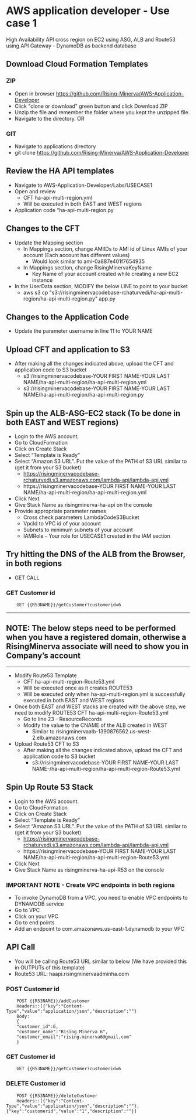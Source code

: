 # AWS application developer - Use case 1
High Availability API cross region on EC2 using ASG, ALB and Route53 using API Gateway - DynamoDB as backend database

## Download Cloud Formation Templates
### ZIP
- Open in browser https://github.com/Rising-Minerva/AWS-Application-Developer 
- Click "clone or download" green button and click Download ZIP
- Unzip the file and remember the folder where you kept the unzipped file.
- Navigate to the directory. 
OR
### GIT
- Navigate to applications directory 
- git clone https://github.com/Rising-Minerva/AWS-Application-Developer

## Review the HA API templates
- Navigate to AWS-Application-Developer/Labs/USECASE1
- Open and review
    - CFT ha-api-multi-region.yml
    - Will be executed in both EAST and WEST regions
- Application code “ha-api-multi-region.py

## Changes to the CFT
- Update the Mapping section
    - In Mappings section, change AMIIDs to AMI id of Linux AMIs of your account (Each account has different values)
        - Would look similar to ami-0a887e401f7654935
    - In Mappings section, change RisingMinervaKeyName
        - Key Name of your account created while creating a new EC2 instance
- In the UserData section, MODIFY the below LINE to point to your bucket
    - aws s3 cp "s3://risingminervacodebase-rchaturvedi/ha-api-multi-region/ha-api-multi-region.py" app.py

## Changes to the Application Code
- Update the parameter username in line 11 to YOUR NAME

## Upload CFT and application to S3
- After making all the changes indicated above, upload the CFT and application code to S3 bucket
    - s3://risingminervacodebase-YOUR FIRST NAME-YOUR LAST NAME/ha-api-multi-region/ha-api-multi-region.yml
    - s3://risingminervacodebase-YOUR FIRST NAME-YOUR LAST NAME/ha-api-multi-region/ha-api-multi-region.py

## Spin up the ALB-ASG-EC2 stack (To be done in both EAST and WEST regions)
- Login to the AWS account.
- Go to CloudFormation
- Click on Create Stack
- Select “Template is Ready”
- Select “Amazon S3 URL”. Put the value of the PATH of S3 URL similar to (get it from your S3 bucket)
    - https://risingminervacodebase-rchaturvedi.s3.amazonaws.com/lambda-api/lambda-api.yml
    - https://risingminervacodebase-YOUR FIRST NAME-YOUR LAST NAME/ha-api-multi-region/ha-api-multi-region.yml
- Click Next
- Give Stack Name as risingminerva-ha-api on the console
- Provide appropriate parameter names
    - Cross check parameters LambdaCodeS3Bucket
    - VpcId to VPC id of your account
    - Subnets to minimum subnets of your account
    - IAMRole - Your role for USECASE1 created in the IAM section

## Try hitting the DNS of the ALB from the Browser, in both regions
- GET CALL

### GET Customer id
    
        GET {{R53NAME}}/getCustomer?customerid=6

************************************************************************************************************
## NOTE: The below steps need to be performed when you have a registered domain, otherwise a RisingMinerva associate will need to show you in Company’s account
************************************************************************************************************
- Modify Route53 Template
    - CFT ha-api-multi-region-Route53.yml
    - Will be executed once as it creates ROUTE53
    - Will be executed only when ha-api-multi-region.yml is successfully executed in both EAST and WEST regions
- Once both EAST and WEST stacks are created with the above step, we need to modify ROUTE53 CFT ha-api-multi-region-Route53.yml
    - Go to line 23 - ResourceRecords
    - Modify the value to the CNAME of the ALB created in WEST
        - Similar to risingminervaalb-1390876562.us-west-2.elb.amazonaws.com
- Upload Route53 CFT to S3
    - After making all the changes indicated above, upload the CFT and application code to S3 bucket
         - s3://risingminervacodebase-YOUR FIRST NAME-YOUR LAST NAME-/ha-api-multi-region/ha-api-multi-region-Route53.yml

## Spin Up Route 53 Stack
- Login to the AWS account.
- Go to CloudFormation
- Click on Create Stack
- Select “Template is Ready”
- Select “Amazon S3 URL”. Put the value of the PATH of S3 URL similar to (get it from your S3 bucket)
    - https://risingminervacodebase-rchaturvedi.s3.amazonaws.com/lambda-api/lambda-api.yml
    - https://risingminervacodebase-YOUR FIRST NAME-YOUR LAST NAME/ha-api-multi-region/ha-api-multi-region-Route53.yml
- Click Next
- Give Stack Name as risingminerva-ha-api-R53 on the console

### IMPORTANT NOTE - Create VPC endpoints in both regions
- To invoke DynamoDB from a VPC, you need to enable VPC endpoints to DYNAMODB service
- Go to VPC
- Click on your VPC
- Go to end points
- Add an endpoint to com.amazonaws.us-east-1.dynamodb to your VPC

## API Call
- You will be calling Route53 URL similar to below (We have provided this in OUTPUTs of this template)
- Route53 URL: haapi.risingminervaadminha.com

### POST Customer id
    
        POST {{R53NAME}}/addCustomer
        Headers::[{"key":"Content-Type","value":"application/json","description":""}
        Body: 
        {
        "customer_id":6,
        "customer_name":"Rising Minerva 6",
        "customer_email":"rising.minerva6@gmail.com"
        }

### GET Customer id
    
        GET {{R53NAME}}/getCustomer?customerid=6

### DELETE Customer id
        
        POST {{R53NAME}}/deleteCustomer
        Headers::[{"key":"Content-Type","value":"application/json","description":""}, {"key":"customerid","value":"1","description":""}]
